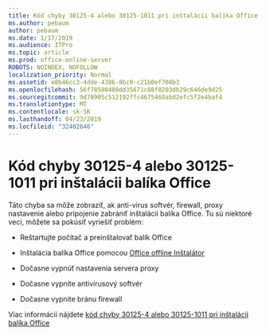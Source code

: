 ```yaml
---
title: Kód chyby 30125-4 alebo 30125-1011 pri inštalácii balíka Office
ms.author: pebaum
author: pebaum
ms.date: 1/17/2019
ms.audience: ITPro
ms.topic: article
ms.prod: office-online-server
ROBOTS: NOINDEX, NOFOLLOW
localization_priority: Normal
ms.assetid: e8b46cc3-4dde-4386-8bc0-c21b0ef708b3
ms.openlocfilehash: 56f78580480dd35671c88f0203db29c646de9d25
ms.sourcegitcommit: 9d78905c512192ffc4675468abd2efc5f2e4baf4
ms.translationtype: MT
ms.contentlocale: sk-SK
ms.lasthandoff: 04/23/2019
ms.locfileid: "32402646"
---
```

# <a name="error-code-30125-4-or-30125-1011-when-installing-office"></a>Kód chyby 30125-4 alebo 30125-1011 pri inštalácii balíka Office

Táto chyba sa môže zobraziť, ak anti-virus softvér, firewall, proxy nastavenie alebo pripojenie zabrániť inštalácii balíka Office. Tu sú niektoré veci, môžete sa pokúsiť vyriešiť problém:
  
- Reštartujte počítač a preinštalovať balík Office
    
- Inštalácia balíka Office pomocou [Office offline Inštalátor](https://support.office.com/article/f0a85fe7-118f-41cb-a791-d59cef96ad1c?wt.mc_id=Alchemy_ClientDIA)
    
- Dočasne vypnúť nastavenia servera proxy
    
- Dočasne vypnite antivírusový softvér
    
- Dočasne vypnite bránu firewall
    
Viac informácií nájdete [kód chyby 30125-4 alebo 30125-1011 pri inštalácii balíka Office](https://support.office.com/article/7bfabec6-76be-4cde-880e-819a9c569612?wt.mc_id=Alchemy_ClientDIA)
  

